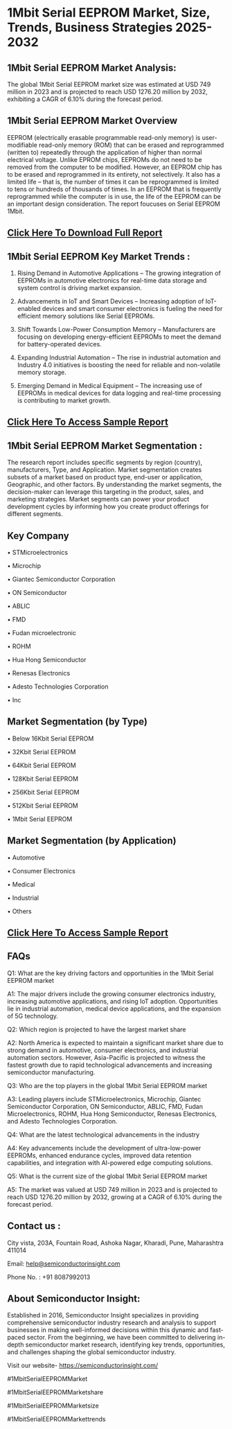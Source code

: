 1Mbit Serial EEPROM Market, Size, Trends, Business Strategies 2025-2032
=
1Mbit Serial EEPROM Market Analysis:
-
The global 1Mbit Serial EEPROM market size was estimated at USD 749 million in 2023 and is projected to reach USD 1276.20 million by 2032, exhibiting a CAGR of 6.10% during the forecast period. 

1Mbit Serial EEPROM Market Overview
-
EEPROM (electrically erasable programmable read-only memory) is user-modifiable read-only memory (ROM) that can be erased and reprogrammed (written to) repeatedly through the application of higher than normal electrical voltage. Unlike EPROM chips, EEPROMs do not need to be removed from the computer to be modified. However, an EEPROM chip has to be erased and reprogrammed in its entirety, not selectively. It also has a limited life – that is, the number of times it can be reprogrammed is limited to tens or hundreds of thousands of times. In an EEPROM that is frequently reprogrammed while the computer is in use, the life of the EEPROM can be an important design consideration. The report foucuses on Serial EEPROM 1Mbit.

[Click Here To Download Full Report](https://semiconductorinsight.com/report/1mbit-serial-eeprom-market/)
-
1Mbit Serial EEPROM Key Market Trends  :
-
1.	Rising Demand in Automotive Applications – The growing integration of EEPROMs in automotive electronics for real-time data storage and system control is driving market expansion.

2.	Advancements in IoT and Smart Devices – Increasing adoption of IoT-enabled devices and smart consumer electronics is fueling the need for efficient memory solutions like Serial EEPROMs.

3.	Shift Towards Low-Power Consumption Memory – Manufacturers are focusing on developing energy-efficient EEPROMs to meet the demand for battery-operated devices.

4.	Expanding Industrial Automation – The rise in industrial automation and Industry 4.0 initiatives is boosting the need for reliable and non-volatile memory storage.

5.	Emerging Demand in Medical Equipment – The increasing use of EEPROMs in medical devices for data logging and real-time processing is contributing to market growth.

[Click Here To Access Sample Report](https://semiconductorinsight.com/download-sample-report/?product_id=77049)
-
1Mbit Serial EEPROM Market Segmentation :
-
The research report includes specific segments by region (country), manufacturers, Type, and Application. Market segmentation creates subsets of a market based on product type, end-user or application, Geographic, and other factors. By understanding the market segments, the decision-maker can leverage this targeting in the product, sales, and marketing strategies. Market segments can power your product development cycles by informing how you create product offerings for different segments.

Key Company
-
•	STMicroelectronics

•	Microchip

•	Giantec Semiconductor Corporation

•	ON Semiconductor

•	ABLIC

•	FMD

•	Fudan microelectronic

•	ROHM

•	Hua Hong Semiconductor

•	Renesas Electronics

•	Adesto Technologies Corporation

•	Inc

Market Segmentation (by Type)
-
•	Below 16Kbit Serial EEPROM

•	32Kbit Serial EEPROM

•	64Kbit Serial EEPROM

•	128Kbit Serial EEPROM

•	256Kbit Serial EEPROM

•	512Kbit Serial EEPROM

•	1Mbit Serial EEPROM

Market Segmentation (by Application)
-
•	Automotive

•	Consumer Electronics

•	Medical

•	Industrial

•	Others

[Click Here To Access Sample Report](https://semiconductorinsight.com/download-sample-report/?product_id=77049)
-
FAQs
-
Q1: What are the key driving factors and opportunities in the 1Mbit Serial EEPROM market

A1: The major drivers include the growing consumer electronics industry, increasing automotive applications, and rising IoT adoption. Opportunities lie in industrial automation, medical device applications, and the expansion of 5G technology.

Q2: Which region is projected to have the largest market share

A2: North America is expected to maintain a significant market share due to strong demand in automotive, consumer electronics, and industrial automation sectors. However, Asia-Pacific is projected to witness the fastest growth due to rapid technological advancements and increasing semiconductor manufacturing.

Q3: Who are the top players in the global 1Mbit Serial EEPROM market

A3: Leading players include STMicroelectronics, Microchip, Giantec Semiconductor Corporation, ON Semiconductor, ABLIC, FMD, Fudan Microelectronics, ROHM, Hua Hong Semiconductor, Renesas Electronics, and Adesto Technologies Corporation.

Q4: What are the latest technological advancements in the industry

A4: Key advancements include the development of ultra-low-power EEPROMs, enhanced endurance cycles, improved data retention capabilities, and integration with AI-powered edge computing solutions.

Q5: What is the current size of the global 1Mbit Serial EEPROM market

A5: The market was valued at USD 749 million in 2023 and is projected to reach USD 1276.20 million by 2032, growing at a CAGR of 6.10% during the forecast period.

Contact us : 
-
City vista, 203A, Fountain Road, Ashoka Nagar, Kharadi, Pune, Maharashtra 411014

Email: help@semiconductorinsight.com

Phone No. : +91 8087992013

About Semiconductor Insight:
-
Established in 2016, Semiconductor Insight specializes in providing comprehensive semiconductor industry research and analysis to support businesses in making well-informed decisions within this dynamic and fast-paced sector. From the beginning, we have been committed to delivering in-depth semiconductor market research, identifying key trends, opportunities, and challenges shaping the global semiconductor industry.

Visit our website- https://semiconductorinsight.com/

#1MbitSerialEEPROMMarket 

#1MbitSerialEEPROMMarketshare

#1MbitSerialEEPROMMarketsize

#1MbitSerialEEPROMMarkettrends 
 
 

